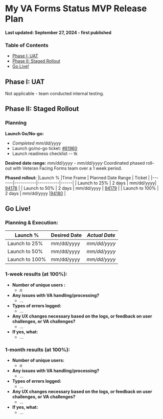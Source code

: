 # My VA Forms Status MVP Release Plan
**Last updated: September 27, 2024 - first published** 

### Table of Contents
- [Phase I: UAT](#Phase-i-uat)
- [Phase II: Staged Rollout](#Phase-ii-staged-rollout)
- [Go Live!](#Go-Live)

## Phase I: UAT
Not applicable - team conducted internal testing.

## Phase II: Staged Rollout

### Planning
**Launch Go/No-go:** 
- _Completed mm/dd/yyyy_
- Launch go/no-go ticket: [#81960](https://github.com/department-of-veterans-affairs/va.gov-team/issues/81960)
- Launch readiness checklist -- tk

**Desired date range:** _mm/dd/yyyy - mm/dd/yyyy_
Coordinated phased roll-out with Veteran Facing Forms team over a 1 week period.

**Phased rollout:** 
|Launch % |Time Frame | Planned Date Range | Ticket | 
|-------|-----------|-----------|------|
| Launch to 25% | 2 days | mm/dd/yyyy| [94178](https://github.com/department-of-veterans-affairs/va.gov-team/issues/94178) |
| Launch to 50% | 2 days | mm/dd/yyyy | [94179](https://github.com/department-of-veterans-affairs/va.gov-team/issues/94179) |
| Launch to 100% | 2 days | mm/dd/yyyy |[94180](https://github.com/department-of-veterans-affairs/va.gov-team/issues/94180) |


## Go Live!

### Planning & Execution:
|Launch % |Desired Date | _Actual Date_ | 
|-------|-----------|-----------|
| Launch to 25% | mm/dd/yyyy | _mm/dd/yyyy_ |
| Launch to 50% | mm/dd/yyyy | _mm/dd/yyyy_|
| Launch to 100% | mm/dd/yyyy | _mm/dd/yyyy_ |

### 1-week results (at 100%):
- **Number of unique users :**
     - _n_
- **Any issues with VA handling/processing?**
     - ...
- **Types of errors logged:**
     - ...
- **Any UX changes necessary based on the logs, or feedback on user challenges, or VA challenges?** 
     - ...
- **If yes, what:** 
     - ...
 
### 1-month results (at 100%):
- **Number of unique users:**
     - _n_
- **Any issues with VA handling/processing?**
     - ...
- **Types of errors logged:**
     - ...
- **Any UX changes necessary based on the logs, or feedback on user challenges, or VA challenges?**
     - ...
- **If yes, what:** 
     - ...

